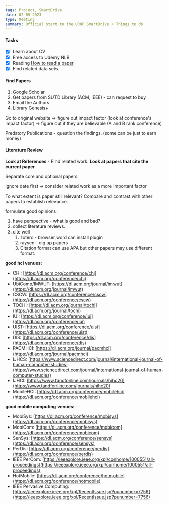 ```yaml
---
tags: Project, SmartDrive
date: 02-05-2023
type: Meeting
summary: Official start to the UROP SmartDrive + Things to do.
---
```

#### Tasks
- [x] Learn about CV
- [x] Free access to Udemy NLB 
- [x] Reading [How to read a paper](http://ccr.sigcomm.org/online/files/p83-keshavA.pdf) 
- [x] Find related data sets. 

#### Find Papers
1. Google Scholar
2. Get papers from SUTD Library (ACM, IEEE) - can request to buy
3. Email the Authors
4. Library Genesis+

Go to original website -> figure out impact factor (look at conference's impact factor) -> figure out if they are believable (A and B rank conference)

Predatory Publications - question the findings. (some can be just to earn money)


#### Literature Review
**Look at References** - Find related work. 
**Look at papers that cite the current paper**

Separate core and optional papers.

ignore date first -> consider related work as a more important factor

To what extent is paper still relevant? 
Compare and contrast with other papers to establish relevance. 

formulate good opinions:
1. have perspective - what is good and bad?
2. collect literature reviews.
3. cite well
	1. zotero - browser,word can install plugin 
	2. rayyen - dig up papers
	3. Citation format can use APA but other papers may use different format.


__good hci venues:__
- CHI: [https://dl.acm.org/conference/chi](https://dl.acm.org/conference/chi)
- UbiComp/IMWUT: [https://dl.acm.org/journal/imwut](https://dl.acm.org/journal/imwut)
- CSCW: [https://dl.acm.org/conference/cscw](https://dl.acm.org/conference/cscw)
- TOCHI: [https://dl.acm.org/journal/tochi](https://dl.acm.org/journal/tochi)
- IUI: [https://dl.acm.org/conference/iui](https://dl.acm.org/conference/iui)
- UIST: [https://dl.acm.org/conference/uist](https://dl.acm.org/conference/uist)
- DIS: [https://dl.acm.org/conference/dis](https://dl.acm.org/conference/dis)
- PACMHCI: [https://dl.acm.org/journal/pacmhci](https://dl.acm.org/journal/pacmhci)
- IJHCS: [https://www.sciencedirect.com/journal/international-journal-of-human-computer-studies](https://www.sciencedirect.com/journal/international-journal-of-human-computer-studies)
- IJHCI: [https://www.tandfonline.com/journals/hihc20](https://www.tandfonline.com/journals/hihc20)
- MobileHCI: [https://dl.acm.org/conference/mobilehci](https://dl.acm.org/conference/mobilehci)

__good mobile computing venues:__
- MobiSys: [https://dl.acm.org/conference/mobisys](https://dl.acm.org/conference/mobisys)
- MobiCom: [https://dl.acm.org/conference/mobicom](https://dl.acm.org/conference/mobicom)
- SenSys: [https://dl.acm.org/conference/sensys](https://dl.acm.org/conference/sensys)
- PerDis: [https://dl.acm.org/conference/perdis](https://dl.acm.org/conference/perdis)
- IEEE PerCom: [https://ieeexplore.ieee.org/xpl/conhome/1000551/all-proceedings](https://ieeexplore.ieee.org/xpl/conhome/1000551/all-proceedings)
- HotMobile: [https://dl.acm.org/conference/hotmobile](https://dl.acm.org/conference/hotmobile)
- IEEE Pervasive Computing: [https://ieeexplore.ieee.org/xpl/RecentIssue.jsp?punumber=7756](https://ieeexplore.ieee.org/xpl/RecentIssue.jsp?punumber=7756)


